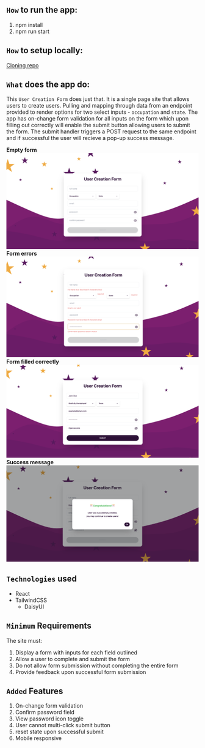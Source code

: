 ## `How` to run the app:
1. npm install
2. npm run start

## `How` to setup locally:
[Cloning repo](https://docs.github.com/en/repositories/creating-and-managing-repositories/cloning-a-repository)

## `What` does the app do:
This `User Creation Form` does just that.
It is a single page site that allows users to create users.
Pulling and mapping through data from an endpoint provided to render options for two select inputs - `occupation` and `state`. The app has on-change form validation for all inputs on the form which upon filling out correctly will enable the submit button allowing users to submit the form. The submit handler triggers a POST request to the same endpoint and if successful the user will recieve a pop-up success message.

**Empty form**
![Empty form](public/images/readme/empty-form.png)
**Form errors**
![Form errors](public/images/readme/form-errors.png)
**Form filled correctly**
![Form filled correctly](public/images/readme/form-filled.png)
**Success message**
![Success message](public/images/readme/success-msg.png)

## `Technologies` used
- React
- TailwindCSS
    - DaisyUI

## `Minimum` Requirements
The site must:

1. Display a form with inputs for each field outlined
2. Allow a user to complete and submit the form
3. Do not allow form submission without completing the entire form
4. Provide feedback upon successful form submission

## `Added` Features

1. On-change form validation
2. Confirm password field
3. View password icon toggle
4. User cannot multi-click submit button
5. reset state upon successful submit
6. Mobile responsive


